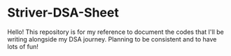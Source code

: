 # Striver-DSA-Sheet
Hello! This repository is for my reference to document the codes that I'll be writing alongside my DSA journey. Planning to be consistent and to have lots of fun!

